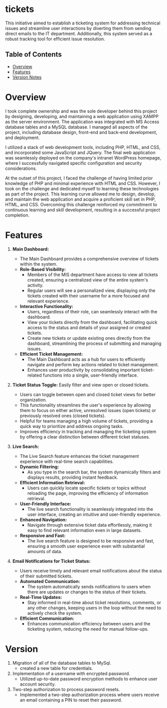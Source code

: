 # tickets
This initiative aimed to establish a ticketing system for addressing technical issues and streamline user interactions by diverting them from sending direct emails to the IT department. 
Additionally, this system served as a robust tracking tool for efficient issue resolution.

## Table of Contents
- [Overview](#overview)
- [Features](#features)
- [Version Notes](#version)



# Overview

I took complete ownership and was the sole developer behind this project by designing, developing, and maintaining a web application using XAMPP as the server environment. The application was integrated with MS Access database tables and a MySQL database. I managed all aspects of the project, including database design, front-end and back-end development, and deployment.

I utilized a stack of web development tools, including PHP, HTML, and CSS, and incorporated some JavaScript and JQuery. The final web application was seamlessly deployed on the company's intranet WordPress homepage, where I successfully navigated specific configuration and security considerations.

At the outset of this project, I faced the challenge of having limited prior knowledge of PHP and minimal experience with HTML and CSS. However, I took on the challenge and dedicated myself to learning these technologies as part of the project. This learning curve allowed me to design, develop, and maintain the web application and acquire a proficient skill set in PHP, HTML, and CSS. Overcoming this challenge reinforced my commitment to continuous learning and skill development, resulting in a successful project completion.


# Features

1. **Main Dashboard:**
   - The Main Dashboard provides a comprehensive overview of tickets within the system.
   - **Role-Based Visibility:**
     - Members of the MIS department have access to view all tickets created, ensuring a centralized view of the entire system's activity.
     - Regular users will see a personalized view, displaying only the tickets created with their username for a more focused and relevant experience.
   - **Interactive Functionality:**
     - Users, regardless of their role, can seamlessly interact with the dashboard.
     - View your tickets directly from the dashboard, facilitating quick access to the status and details of your assigned or created tickets.
     - Create new tickets or update existing ones directly from the dashboard, streamlining the process of submitting and managing issues.
   - **Efficient Ticket Management:**
     - The Main Dashboard acts as a hub for users to efficiently navigate and perform key actions related to ticket management.
     - Enhances user productivity by consolidating important ticket-related functions into a single, user-friendly interface.

2. **Ticket Status Toggle:** Easily filter and view open or closed tickets.
   - Users can toggle between open and closed ticket views for better organization.
   - This functionality streamlines the user's experience by allowing them to focus on either active, unresolved issues (open tickets) or previously resolved ones (closed tickets).
   - Helpful for teams managing a high volume of tickets, providing a quick way to prioritize and address ongoing tasks.
   - Improves efficiency in tracking and managing the ticketing system by offering a clear distinction between different ticket statuses.


3. **Live Search:**
   - The Live Search feature enhances the ticket management experience with real-time search capabilities.
   - **Dynamic Filtering:**
     - As you type in the search bar, the system dynamically filters and displays results, providing instant feedback.
   - **Efficient Information Retrieval:**
     - Users can quickly locate specific tickets or topics without reloading the page, improving the efficiency of information retrieval.
   - **User-Friendly Interface:**
     - The live search functionality is seamlessly integrated into the user interface, creating an intuitive and user-friendly experience.
   - **Enhanced Navigation:**
     - Navigate through extensive ticket data effortlessly, making it easy to find relevant information even in large datasets.
   - **Responsive and Fast:**
     - The live search feature is designed to be responsive and fast, ensuring a smooth user experience even with substantial amounts of data.

4. **Email Notifications for Ticket Status:**
   - Users receive timely and relevant email notifications about the status of their submitted tickets.
   - **Automated Communication:**
     - The system automatically sends notifications to users when there are updates or changes to the status of their tickets.
   - **Real-Time Updates:**
     - Stay informed in real-time about ticket resolutions, comments, or any other changes, keeping users in the loop without the need to actively check the system.
   - **Efficient Communication:**
     - Enhances communication efficiency between users and the ticketing system, reducing the need for manual follow-ups.

# Version

1. Migration of all of the database tables to MySql.
   - created a new table for credentials.
3. Implementation  of a username with encrypted password.
   - Utilized up-to-date password encryption methods to enhance user account security.
5. Two-step authorization to process password resets.
   - Implemented a two-step authorization process where users receive an email containing a PIN to reset their password.





